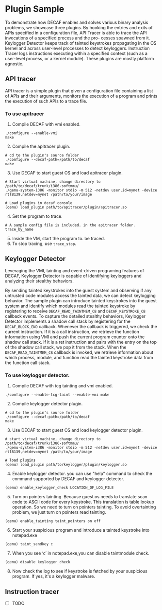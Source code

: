 # Plugin Sample

To demonstrate how DECAF enables and solves various binary analysis problems, we showcase three plugins. By hooking the entries and exits of APIs specified in a configuration file, API Tracer is able to trace the API invocations of a specified process and the pro- cesses spawned from it. Keylogger Detector keeps track of tainted keystrokes propagating in the OS kernel and across user-level processes to detect keyloggers. Instruction Tracer logs instructions executing within a specified context (such as a user-level process, or a kernel module). These plugins are mostly platform agnostic.

## API tracer

API tracer is a simple plugin that given a configuration file containing a list of APIs and their arguments, monitors the execution of a program and prints the execution of such APIs to a trace file.

### To use apitracer

1. Compile DECAF with vmi enabled. 

```shell
./configure --enable-vmi
make
```

2. Compile the apitracer plugin.

```shell
# cd to the plugin's source folder
./configure --decaf-path=/path/to/decaf
make
```

3. Use DECAF to start guest OS and load apitracer plugin.

```shell
# Start virtual machine, change directory to /path/to/decaf/trunk/i386-softmmu/
./qemu-system-i386 -monitor stdio -m 512 -netdev user,id=mynet -device rtl8139,netdev=mynet /path/to/your/image

# Load plugins in decaf console
(qemu) load_plugin path/to/apitracer/plugin/apitracer.so
```

4. Set the program to trace.

```shell
# A sample config file is included. in the apitracer folder.
trace_by_name
```

5. Inside the VM, start the program to. be traced.
6. To stop tracing, use `trace_stop`.



## Keylogger Detector

Leveraging the VMI, tainting and event-driven programing features of DECAF, Keylogger Detector is capable of identifying keyloggers and analyzing their stealthy behaviors.

By sending tainted keystrokes into the guest system and observing if any untrusted code modules access the tainted data, we can detect keylogging behavior. The sample plugin can introduce tainted keystrokes into the guest system and identify which modules read the tainted keystroke by registering to receive `DECAF_READ_TAINTMEM_CB` and `DECAF_KEYSTROKE_CB` callback events. To capture the detailed stealthy behaviors, Keylogger Detector implements a shadow call stack by registering for the `DECAF_BLOCK_END` callback. Whenever the callback is triggered, we check the current instruction. If it is a call instruction, we retrieve the function information using VMI and push the current program counter onto the shadow call stack. If it is a ret instruction and pairs with the entry on the top of the shadow call stack, we pop it from the stack. When the `DECAF_READ_TAINTMEM_CB` callback is invoked, we retrieve information about which process, module, and function read the tainted keystroke data from the function call stack.

### To use keylogger detector.

1. Compile DECAF with tcg tainting and vmi enabled. 

```shell
./configure --enable-tcg-taint --enable-vmi make
```

2. Compile keylogger detector plugin.

```shell
# cd to the plugin's source folder 
./configure --decaf-path=/path/to/decaf
make
```

3. Use DECAF to start guest OS and load keylogger detector plugin.

```shell
# start virtual machine, change directory to /path/to/decaf/trunk/i386-softmmu/ 
./qemu-system-i386 -monitor stdio -m 512 -netdev user,id=mynet -device rtl8139,netdev=mynet /path/to/your/image

# load plugins 
(qemu) load_plugin path/to/keylogger/plugin/keylogger.so
```

4. Enable keylogger detector. you can use "help" command to check the command supported by DECAF and keylogger detector.

```shell
(qemu) enable_keylogger_check LOCATION_OF_LOG_FILE
```

5. Turn on pointers tainting. Because guest os needs to translate scan code to ASCII code for every keystroke. This translation is table lookup operation. So we need to turn on pointers tainting. To avoid overtainting problem, we just turn on pointers read tainting.

```shell
(qemu) enable_tainting taint_pointers on off
```

6. Start your suspicious program and introduce a tainted keystroke into notepad.exe

```shell
(qemu) taint_sendkey c
```

7. When you see ‘c’ in notepad.exe,you can disable taintmodule check.

```shell
(qemu) disable_keylogger_check
```

8. Now check the log to see if keystroke is fetched by your suspicious program. If yes, it's a keylogger malware.



## Instruction tracer

- [ ] TODO

